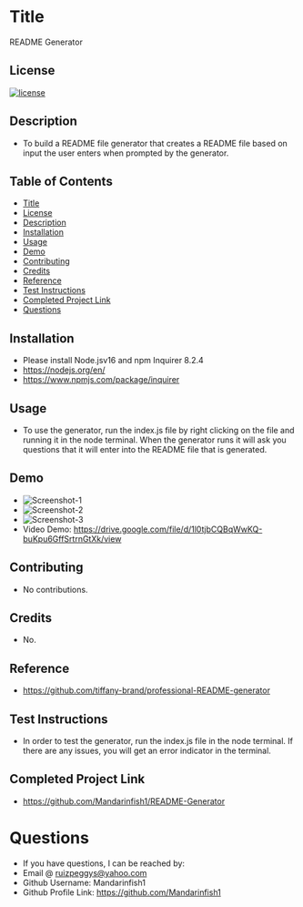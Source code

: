 # Title

README Generator

## License

[![license](https://img.shields.io/badge/License-MIT-brightgreen.svg)](https://opensource.org/licenses/MIT)

## Description

- To build a README file generator that creates a README file based on input the user enters when prompted by the generator.

## Table of Contents

- [Title](#title)
- [License](#license)
- [Description](#description)
- [Installation](#installation)
- [Usage](#usage)
- [Demo](#demo)
- [Contributing](#contributing)
- [Credits](#credits)
- [Reference](#reference)
- [Test Instructions](#test-instructions)
- [Completed Project Link](#completed-project-link)
- [Questions](#questions)

## Installation

- Please install Node.jsv16 and npm Inquirer 8.2.4
- https://nodejs.org/en/
- https://www.npmjs.com/package/inquirer

## Usage

- To use the generator, run the index.js file by right clicking on the file and running it in the node terminal. When the generator runs it will ask you questions that it will enter into the README file that is generated.

## Demo

- ![Screenshot-1](https://user-images.githubusercontent.com/66844643/214399273-76b3b79e-d5ed-48c8-b1c6-1238d1c14c3e.png)
- ![Screenshot-2](https://user-images.githubusercontent.com/66844643/214399297-a60197b2-d673-4646-a17e-3a8410045e57.png)
- ![Screenshot-3](https://user-images.githubusercontent.com/66844643/214403526-d356514c-4759-4f1f-896d-273ccd6f46b2.png)
- Video Demo: https://drive.google.com/file/d/1l0tjbCQBqWwKQ-buKpu6GffSrtrnGtXk/view

## Contributing

- No contributions.

## Credits

- No.

## Reference

- https://github.com/tiffany-brand/professional-README-generator

## Test Instructions

- In order to test the generator, run the index.js file in the node terminal. If there are any issues, you will get an error indicator in the terminal.

## Completed Project Link

- https://github.com/Mandarinfish1/README-Generator

# Questions

- If you have questions, I can be reached by:
- Email @ ruizpeggys@yahoo.com
- Github Username: Mandarinfish1
- Github Profile Link: https://github.com/Mandarinfish1
